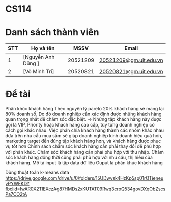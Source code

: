 # CS114
# Danh sách thành viên 
| STT | Họ và tên | MSSV | Email |
|-----|-------|------|-------|
| 1 | [Nguyễn Anh Dũng ] | 20521209 | 20521209@gm.uit.edu.vn |
| 2 | [Võ Minh Trí] | 20520821 | 20520821@gm.uit.edu.vn |

# Đề tài
Phân khúc khách hàng
Theo nguyên lý pareto 20% khách hàng sẽ mang lại 80% doanh số. 
Do đó doanh nghiệp cần xác định được những khách hàng quan trọng nhất để chăm sóc đặc biệt. 
=> Những tập khách hàng này được gọi là VIP, Priority hoặc khách hàng cao cấp, tùy từng doanh nghiệp có cách gọi khác nhau.
Việc phân chia khách hàng thành các nhóm khác nhau dựa trên nhu cầu mua sắm sẽ giúp doanh nghiệp kinh doanh hiệu quả hơn,
marketing target đến đúng tập khách hàng hơn, và khách hàng được phục vụ tốt hơn
Chính sách chăm sóc khách hàng cần phải thay đổi để phù hợp với phân khúc.
Chăm sóc khách hàng cần phải phù hợp với thu nhập.
Chăm sóc khách hàng đồng thời cũng phải phù hợp với nhu cầu, thị hiếu của khách hàng.
Mô tả input là tập data dữ liệu
Ouput là phân khúc khách hàng

Dùng thuật toán k-means 
data 
https://drive.google.com/drive/u/0/folders/15UDwvsk4HzKp5sp01rQTieneuyPYWEKD?fbclid=IwAR0X2TlEXczAg87HMDs2xKUTAT09Rwq3croQ534govDXqObZscsPa7CO2tA


